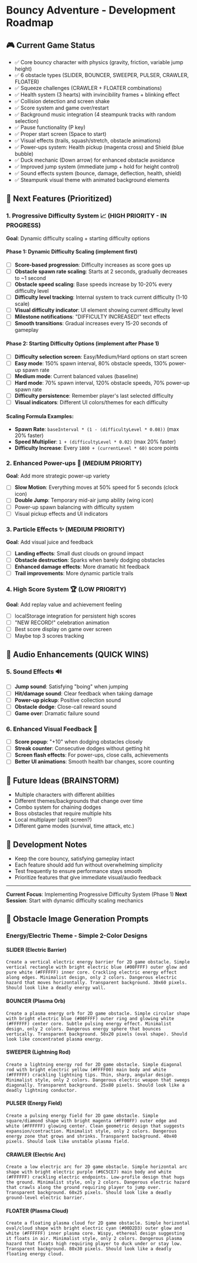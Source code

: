# Bouncy Adventure - Development Roadmap

## 🎮 Current Game Status
- ✅ Core bouncy character with physics (gravity, friction, variable jump height)
- ✅ 6 obstacle types (SLIDER, BOUNCER, SWEEPER, PULSER, CRAWLER, FLOATER)
- ✅ Squeeze challenges (CRAWLER + FLOATER combinations)
- ✅ Health system (3 hearts) with invincibility frames + blinking effect
- ✅ Collision detection and screen shake
- ✅ Score system and game over/restart
- ✅ Background music integration (4 steampunk tracks with random selection)
- ✅ Pause functionality (P key)
- ✅ Proper start screen (Space to start)
- ✅ Visual effects (trails, squash/stretch, obstacle animations)
- ✅ Power-ups system: Health pickup (magenta cross) and Shield (blue bubble)
- ✅ Duck mechanic (Down arrow) for enhanced obstacle avoidance
- ✅ Improved jump system (immediate jump + hold for height control)
- ✅ Sound effects system (bounce, damage, deflection, health, shield)
- ✅ Steampunk visual theme with animated background elements

## 🚀 Next Features (Prioritized)

### 1. Progressive Difficulty System 📈 (HIGH PRIORITY - IN PROGRESS)
**Goal**: Dynamic difficulty scaling + starting difficulty options

#### **Phase 1: Dynamic Difficulty Scaling** (implement first)
- [ ] **Score-based progression**: Difficulty increases as score goes up
- [ ] **Obstacle spawn rate scaling**: Starts at 2 seconds, gradually decreases to ~1 second
- [ ] **Obstacle speed scaling**: Base speeds increase by 10-20% every difficulty level
- [ ] **Difficulty level tracking**: Internal system to track current difficulty (1-10 scale)
- [ ] **Visual difficulty indicator**: UI element showing current difficulty level
- [ ] **Milestone notifications**: "DIFFICULTY INCREASED!" text effects
- [ ] **Smooth transitions**: Gradual increases every 15-20 seconds of gameplay

#### **Phase 2: Starting Difficulty Options** (implement after Phase 1)
- [ ] **Difficulty selection screen**: Easy/Medium/Hard options on start screen
- [ ] **Easy mode**: 150% spawn interval, 80% obstacle speeds, 130% power-up spawn rate
- [ ] **Medium mode**: Current balanced values (baseline)
- [ ] **Hard mode**: 70% spawn interval, 120% obstacle speeds, 70% power-up spawn rate
- [ ] **Difficulty persistence**: Remember player's last selected difficulty
- [ ] **Visual indicators**: Different UI colors/themes for each difficulty

#### **Scaling Formula Examples**:
- **Spawn Rate**: `baseInterval * (1 - (difficultyLevel * 0.08))` (max 20% faster)
- **Speed Multiplier**: `1 + (difficultyLevel * 0.02)` (max 20% faster)
- **Difficulty Increase**: Every `1800 + (currentLevel * 60)` score points

### 2. Enhanced Power-ups 🎁 (MEDIUM PRIORITY)
**Goal**: Add more strategic power-up variety
- [ ] **Slow Motion**: Everything moves at 50% speed for 5 seconds (clock icon)
- [ ] **Double Jump**: Temporary mid-air jump ability (wing icon)
- [ ] Power-up spawn balancing with difficulty system
- [ ] Visual pickup effects and UI indicators

### 3. Particle Effects ✨ (MEDIUM PRIORITY)
**Goal**: Add visual juice and feedback
- [ ] **Landing effects**: Small dust clouds on ground impact
- [ ] **Obstacle destruction**: Sparks when barely dodging obstacles
- [ ] **Enhanced damage effects**: More dramatic hit feedback
- [ ] **Trail improvements**: More dynamic particle trails

### 4. High Score System 🏆 (LOW PRIORITY)
**Goal**: Add replay value and achievement feeling
- [ ] localStorage integration for persistent high scores
- [ ] "NEW RECORD!" celebration animation
- [ ] Best score display on game over screen
- [ ] Maybe top 3 scores tracking

## 🎵 Audio Enhancements (QUICK WINS)

### 5. Sound Effects 🔊
- [ ] **Jump sound**: Satisfying "boing" when jumping
- [ ] **Hit/damage sound**: Clear feedback when taking damage  
- [ ] **Power-up pickup**: Positive collection sound
- [ ] **Obstacle dodge**: Close-call reward sound
- [ ] **Game over**: Dramatic failure sound

### 6. Enhanced Visual Feedback 💫
- [ ] **Score popup**: "+10" when dodging obstacles closely
- [ ] **Streak counter**: Consecutive dodges without getting hit
- [ ] **Screen flash effects**: For power-ups, close calls, achievements
- [ ] **Better UI animations**: Smooth health bar changes, score counting

## 🔮 Future Ideas (BRAINSTORM)
- Multiple characters with different abilities
- Different themes/backgrounds that change over time
- Combo system for chaining dodges
- Boss obstacles that require multiple hits
- Local multiplayer (split screen?)
- Different game modes (survival, time attack, etc.)

## 📝 Development Notes
- Keep the core bouncy, satisfying gameplay intact
- Each feature should add fun without overwhelming simplicity
- Test frequently to ensure performance stays smooth
- Prioritize features that give immediate visual/audio feedback

---

**Current Focus**: Implementing Progressive Difficulty System (Phase 1)
**Next Session**: Start with dynamic difficulty scaling mechanics

## 🎨 Obstacle Image Generation Prompts

### Energy/Electric Theme - Simple 2-Color Designs

#### SLIDER (Electric Barrier)
```
Create a vertical electric energy barrier for 2D game obstacle. Simple vertical rectangle with bright electric blue (#00FFFF) outer glow and pure white (#FFFFFF) inner core. Crackling electric energy effect along edges. Minimalist design, only 2 colors. Dangerous electric hazard that moves horizontally. Transparent background. 30x60 pixels. Should look like a deadly energy wall.
```

#### BOUNCER (Plasma Orb)
```
Create a plasma energy orb for 2D game obstacle. Simple circular shape with bright electric blue (#00FFFF) outer ring and glowing white (#FFFFFF) center core. Subtle pulsing energy effect. Minimalist design, only 2 colors. Dangerous energy sphere that bounces vertically. Transparent background. 50x20 pixels (oval shape). Should look like concentrated plasma energy.
```

#### SWEEPER (Lightning Rod)
```
Create a lightning energy rod for 2D game obstacle. Simple diagonal rod with bright electric yellow (#FFFF00) main body and white (#FFFFFF) crackling lightning tips. Thin, sharp, angular design. Minimalist style, only 2 colors. Dangerous electric weapon that sweeps diagonally. Transparent background. 25x80 pixels. Should look like a deadly lightning conductor.
```

#### PULSER (Energy Field)
```
Create a pulsing energy field for 2D game obstacle. Simple square/diamond shape with bright magenta (#FF00FF) outer edge and white (#FFFFFF) glowing center. Clean geometric design that suggests expansion/contraction. Minimalist style, only 2 colors. Dangerous energy zone that grows and shrinks. Transparent background. 40x40 pixels. Should look like unstable plasma field.
```

#### CRAWLER (Electric Arc)
```
Create a low electric arc for 2D game obstacle. Simple horizontal arc shape with bright electric purple (#6C5CE7) main body and white (#FFFFFF) crackling electric endpoints. Low-profile design that hugs the ground. Minimalist style, only 2 colors. Dangerous electric hazard that crawls along the ground requiring player to jump over. Transparent background. 60x25 pixels. Should look like a deadly ground-level electric barrier.
```

#### FLOATER (Plasma Cloud)
```
Create a floating plasma cloud for 2D game obstacle. Simple horizontal oval/cloud shape with bright electric cyan (#00D2D3) outer glow and white (#FFFFFF) inner plasma core. Wispy, ethereal design suggesting it floats in air. Minimalist style, only 2 colors. Dangerous plasma hazard that floats high requiring player to duck under or stay low. Transparent background. 80x30 pixels. Should look like a deadly floating energy cloud.
```